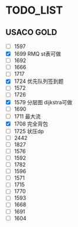# TODO_LIST

## USACO GOLD

- [ ] 1597
- [x] 1699 RMQ st表可做
- [ ] 1692
- [ ] 1666
- [ ] 1717
- [x] 1724 优先队列签到题
- [ ] 1572
- [ ] 1726
- [x] 1579 分层图 dijkstra可做
- [ ] 1690
- [ ] 1711 最大流
- [x] 1708 完全背包
- [ ] 1725 状压dp
- [ ] 2442
- [ ] 1827
- [ ] 1576
- [ ] 1592
- [ ] 1782
- [ ] 1596
- [ ] 1571
- [ ] 1715
- [ ] 1770
- [ ] 1593
- [ ] 1668
- [ ] 1691
- [ ] 1604
